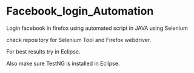 # Facebook_login_Automation
Login facebook in firefox using automated script in JAVA using Selenium 


check repository for Selenium Tool and Firefox webdriver.

For best results try in Eclipse.

Also make sure TestNG is installed in Eclipse.
